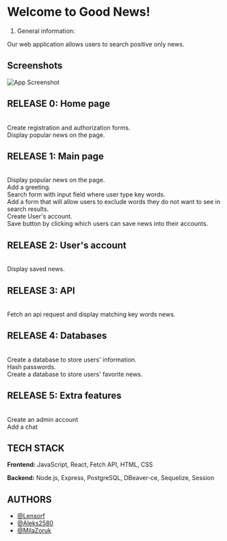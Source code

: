 # Welcome to Good News!

1. General information:

Our web application allows users to search positive only news.

## Screenshots

![App Screenshot](https://github.com/MilaZoruk/good-news/blob/master/demo-screen.gif)

## RELEASE 0: Home page

<br>Create registration and authorization forms.
<br>Display popular news on the page.

## RELEASE 1: Main page

<br>Display popular news on the page.
<br>Add a greeting.
<br>Search form with input field where user type key words.
<br>Add a form that will allow users to exclude words they do not want to see in search results.
<br>Create User's account.
<br>Save button by clicking which users can save news into their accounts.

## RELEASE 2: User's account

<br>Display saved news.

## RELEASE 3: API

<br>Fetch an api request and display matching key words news.

## RELEASE 4: Databases

<br>Create a database to store users' information.
<br>Hash passwords.
<br>Create a database to store users' favorite news.

## RELEASE 5: Extra features

<br>Create an admin account
<br>Add a chat

## TECH STACK

**Frontend:** JavaScript, React, Fetch API, HTML, CSS 

**Backend:** Node.js, Express, PostgreSQL, DBeaver-ce, Sequelize, Session

## AUTHORS

- [@Lensorf](https://github.com/Lensorf)
- [@Aleks2580](https://github.com/Aleks2580)
- [@MilaZoruk](https://github.com/MilaZoruk)



